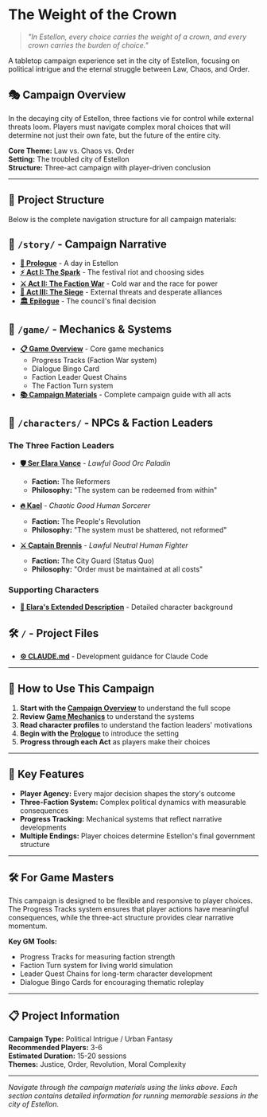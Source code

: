 # The Weight of the Crown

> *"In Estellon, every choice carries the weight of a crown, and every crown carries the burden of choice."*

A tabletop campaign experience set in the city of Estellon, focusing on political intrigue and the eternal struggle between Law, Chaos, and Order.

## 🎭 Campaign Overview

In the decaying city of Estellon, three factions vie for control while external threats loom. Players must navigate complex moral choices that will determine not just their own fate, but the future of the entire city.

**Core Theme:** Law vs. Chaos vs. Order  
**Setting:** The troubled city of Estellon  
**Structure:** Three-act campaign with player-driven conclusion

---

## 📁 Project Structure

Below is the complete navigation structure for all campaign materials:

## 📖 `/story/` - Campaign Narrative

- **[📜 Prologue](story/prologue.md)** - A day in Estellon
- **[⚡ Act I: The Spark](story/act%20i/act-i.md)** - The festival riot and choosing sides
- **[⚔️ Act II: The Faction War](story/act%20ii/act-ii.md)** - Cold war and the race for power
- **[🏰 Act III: The Siege](story/act%20iii/act-iii.md)** - External threats and desperate alliances  
- **[🏛️ Epilogue](story/epilogue.md)** - The council's final decision

## 🎲 `/game/` - Mechanics & Systems

- **[📋 Game Overview](game/game-overview.md)** - Core game mechanics
  - Progress Tracks (Faction War system)
  - Dialogue Bingo Card  
  - Faction Leader Quest Chains
  - The Faction Turn system
- **[📚 Campaign Materials](game/campaign_materials.md)** - Complete campaign guide with all acts

## 👥 `/characters/` - NPCs & Faction Leaders

### The Three Faction Leaders

- **[🛡️ Ser Elara Vance](characters/elara-profile.md)** - *Lawful Good Orc Paladin*
  - **Faction:** The Reformers
  - **Philosophy:** "The system can be redeemed from within"
  
- **[🔥 Kael](characters/kael-profile.md)** - *Chaotic Good Human Sorcerer*  
  - **Faction:** The People's Revolution
  - **Philosophy:** "The system must be shattered, not reformed"
  
- **[⚔️ Captain Brennis](characters/brennis-profile.md)** - *Lawful Neutral Human Fighter*
  - **Faction:** The City Guard (Status Quo)  
  - **Philosophy:** "Order must be maintained at all costs"

### Supporting Characters

- **[🌟 Elara's Extended Description](characters/elara-desc.md)** - Detailed character background

## 🛠️ `/` - Project Files

- **[⚙️ CLAUDE.md](CLAUDE.md)** - Development guidance for Claude Code

---

## 🎲 How to Use This Campaign

1. **Start with the [Campaign Overview](game/campaign_materials.md)** to understand the full scope
2. **Review [Game Mechanics](game/game-overview.md)** to understand the systems
3. **Read character profiles** to understand the faction leaders' motivations
4. **Begin with the [Prologue](story/prologue.md)** to introduce the setting
5. **Progress through each Act** as players make their choices

---

## 🎯 Key Features

- **Player Agency:** Every major decision shapes the story's outcome
- **Three-Faction System:** Complex political dynamics with measurable consequences  
- **Progress Tracking:** Mechanical systems that reflect narrative developments
- **Multiple Endings:** Player choices determine Estellon's final government structure

---

## 🛠️ For Game Masters

This campaign is designed to be flexible and responsive to player choices. The Progress Tracks system ensures that player actions have meaningful consequences, while the three-act structure provides clear narrative momentum.

**Key GM Tools:**
- Progress Tracks for measuring faction strength
- Faction Turn system for living world simulation
- Leader Quest Chains for long-term character development
- Dialogue Bingo Cards for encouraging thematic roleplay

---

## 📋 Project Information

**Campaign Type:** Political Intrigue / Urban Fantasy  
**Recommended Players:** 3-6  
**Estimated Duration:** 15-20 sessions  
**Themes:** Justice, Order, Revolution, Moral Complexity

---

*Navigate through the campaign materials using the links above. Each section contains detailed information for running memorable sessions in the city of Estellon.*